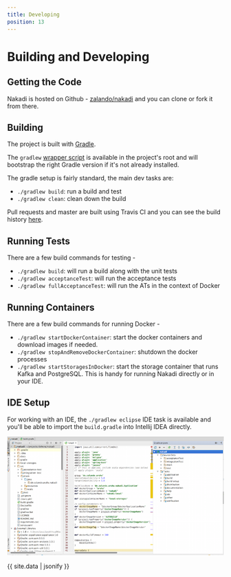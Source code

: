 ```yaml
---
title: Developing
position: 13
---
```


# Building and Developing

## Getting the Code

Nakadi is hosted on Github - [zalando/nakadi](https://github.com/zalando/nakadi/) and you can clone or fork it from there. 

<a name="dev-building"></a>
## Building

The project is built with [Gradle](http://gradle.org). 

The `gradlew` [wrapper script](http://www.gradle.org/docs/current/userguide/gradle_wrapper.html) is available in the project's root and will bootstrap the right Gradle version if it's not already installed. 

The gradle setup is fairly standard, the main dev tasks are:

- `./gradlew build`: run a build and test
- `./gradlew clean`: clean down the build

Pull requests and master are built using Travis CI and you can see the build history [here](https://travis-ci.org/zalando/nakadi).

<a name="dev-running-tests"></a>
## Running Tests

There are a few build commands for testing -

- `./gradlew build`: will run a build along with the unit tests
- `./gradlew acceptanceTest`: will run the acceptance tests
- `./gradlew fullAcceptanceTest`: will run the ATs in the context of Docker

<a name="dev-running-containers"></a>
## Running Containers

There are a few build commands for running Docker -

- `./gradlew startDockerContainer`: start the docker containers and download images if needed.
- `./gradlew stopAndRemoveDockerContainer`: shutdown the docker processes
- `./gradlew startStoragesInDocker`: start the storage container that runs Kafka and PostgreSQL. This is handy for running Nakadi directly or in your IDE.

<a name="dev-ide"></a>
## IDE Setup

For working with an IDE, the `./gradlew eclipse` IDE task is available and you'll be able to import the `build.gradle` into Intellij IDEA directly.

![idea](./img/idea.png)


{{ site.data | jsonify }}
